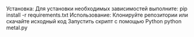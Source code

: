 Установка:
Для установки необходимых зависимостей выполните:
pip install -r requirements.txt
Использование:
Клонируйте репозитории или скачайте исходный код
Запустить скрипт с помощью Python
python metal.py

